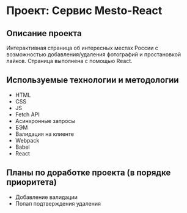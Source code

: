 # Проект: Сервис Mesto-React

## Описание проекта
Интерактивная страница об интересных местах России с возможностью добавления/удаления фотографий и простановкой лайков.
Страница выполнена с помощью React.

## Используемые технологии и методологии
* HTML
* CSS
* JS
* Fetch API
* Асинхронные запросы
* БЭМ
* Валидация на клиенте
* Webpack
* Babel
* React

## Планы по доработке проекта (в порядке приоритета)
* Добавление валидации
* Попап подтверждения удаления
